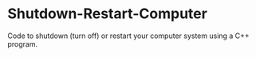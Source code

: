 # Shutdown-Restart-Computer
Code to shutdown (turn off) or restart your computer system using a C++ program.
